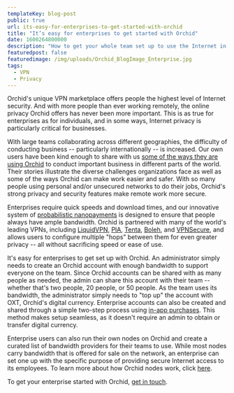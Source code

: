 ```yaml
---
templateKey: blog-post
public: true
url: its-easy-for-enterprises-to-get-started-with-orchid
title: "It’s easy for enterprises to get started with Orchid"
date: 1600264800000
description: "How to get your whole team set up to use the Internet in privacy with Orchid."
featuredpost: false
featuredimage: /img/uploads/Orchid_BlogImage_Enterprise.jpg
tags:
  - VPN
  - Privacy
---
```

Orchid's unique VPN marketplace offers people the highest level of Internet security. And with more people than ever working remotely, the online privacy Orchid offers has never been more important. This is as true for enterprises as for individuals, and in some ways, Internet privacy is particularly critical for businesses.

With large teams collaborating across different geographies, the difficulty of conducting business -- particularly internationally -- is increased. Our own users have been kind enough to share with us [some of the ways they are using Orchid](/how-people-are-reclaiming-internet-freedom-from-dubai-to-ukraine-to-venezuela/) to conduct important business in different parts of the world. Their stories illustrate the diverse challenges organizations face as well as some of the ways Orchid can make work easier and safer. With so many people using personal and/or unsecured networks to do their jobs, Orchid's strong privacy and security features make remote work more secure.

Enterprises require quick speeds and download times, and our innovative system of [probabilistic nanopayments](https://medium.com/orchid-labs/probabilistic-nanopayments-4aa423c3f22f) is designed to ensure that people always have ample bandwidth. Orchid is partnered with many of the world's leading VPNs, including [LiquidVPN](/orchid-partners-with-liquidvpn/), [PIA](/pia-bringing-trusted-private-bandwidth-to-orchid-users/), [Tenta](https://tenta.com/), [Boleh](https://www.bolehvpn.net/), and [VPNSecure](/orchid-partners-with-vpnsecure/), and allows users to configure multiple "hops" between them for even greater privacy -- all without sacrificing speed or ease of use.

It's easy for enterprises to get set up with Orchid. An administrator simply needs to create an Orchid account with enough bandwidth to support everyone on the team. Since Orchid accounts can be shared with as many people as needed, the admin can share this account with their team -- whether that's two people, 20 people, or 50 people. As the team uses its bandwidth, the administrator simply needs to "top up" the account with OXT, Orchid's digital currency. Enterprise accounts can also be created and shared through a simple two-step process using [in-app purchases](/orchid-launches-in-apple-app-store/). This method makes setup seamless, as it doesn't require an admin to obtain or transfer digital currency.

Enterprise users can also run their own nodes on Orchid and create a curated list of bandwidth providers for their teams to use. While most nodes carry bandwidth that is offered for sale on the network, an enterprise can set one up with the specific purpose of providing secure Internet access to its employees. To learn more about how Orchid nodes work, click [here](https://www.orchid.com/how-it-works/).

To get your enterprise started with Orchid, [get in touch](https://www.orchid.com/contact).